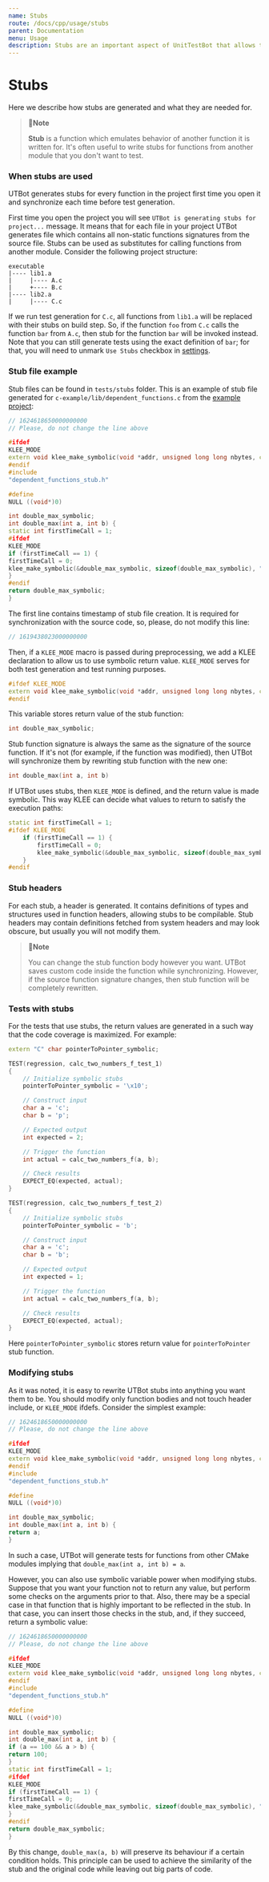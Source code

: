 ```yaml
---
name: Stubs
route: /docs/cpp/usage/stubs
parent: Documentation
menu: Usage
description: Stubs are an important aspect of UnitTestBot that allows to replace calls to some functions.
---
```


# Stubs

Here we describe how stubs are generated and what they are needed for.

> 📝**Note**
>
> **Stub** is a function which emulates behavior of another function it is written for.
> It's often useful to write stubs for functions from another module that you don't want to test.

### When stubs are used

UTBot generates stubs for every function in the project first time you open it and synchronize each time before test
generation.

First time you open the project you will see `UTBot is generating stubs for project...` message. It means that for each
file in your project UTBot generates file which contains all non-static functions signatures from the source file. Stubs
can be used as substitutes for calling functions from another module. Consider the following project structure:

```
executable
|---- lib1.a
|     |---- A.c
|     +---- B.c
|---- lib2.a
|     |---- C.c
```

If we run test generation for `C.c`, all functions from `lib1.a` will be replaced with their stubs on build step. So, if
the function `foo` from `C.c` calls the function `bar` from `A.c`, then stub for the function `bar` will be invoked
instead. Note that you can still generate tests using the exact definition of `bar`; for that, you will need to
unmark `Use Stubs` checkbox in [settings](vscode-extension-settings#use-stubs).

### Stub file example

Stub files can be found in `tests/stubs` folder. This is an example of stub file generated
for `c-example/lib/dependent_functions.c` from
the [example project](https://github.com/UnitTestBot/UTBotCpp/tree/main/integration-tests/c-example):

```cpp
// 1624618650000000000
// Please, do not change the line above

#ifdef
KLEE_MODE
extern void klee_make_symbolic(void *addr, unsigned long long nbytes, const char *name);
#endif
#include
"dependent_functions_stub.h"

#define
NULL ((void*)0)

int double_max_symbolic;
int double_max(int a, int b) {
static int firstTimeCall = 1;
#ifdef
KLEE_MODE
if (firstTimeCall == 1) {
firstTimeCall = 0;
klee_make_symbolic(&double_max_symbolic, sizeof(double_max_symbolic), "double_max_symbolic");
}
#endif
return double_max_symbolic;
}

```

The first line contains timestamp of stub file creation. It is required for synchronization with the source code, so,
please, do not modify this line:

```cpp
// 1619438023000000000
```

Then, if a `KLEE_MODE` macro is passed during preprocessing, we add a KLEE declaration to allow us to use symbolic
return value. `KLEE_MODE` serves for both test generation and test running purposes.

```cpp
#ifdef KLEE_MODE
extern void klee_make_symbolic(void *addr, unsigned long long nbytes, const char *name);
#endif
```

This variable stores return value of the stub function:

```cpp
int double_max_symbolic;
```

Stub function signature is always the same as the signature of the source function. If it's not (for example, if the
function was modified), then UTBot will synchronize them by rewriting stub function with the new one:

```cpp
int double_max(int a, int b)
```

If UTBot uses stubs, then `KLEE_MODE` is defined, and the return value is made symbolic. This way KLEE can decide what
values to return to satisfy the execution paths:

```cpp
static int firstTimeCall = 1;
#ifdef KLEE_MODE
    if (firstTimeCall == 1) {
        firstTimeCall = 0;
        klee_make_symbolic(&double_max_symbolic, sizeof(double_max_symbolic), "double_max_symbolic");
    }
#endif
```

### Stub headers

For each stub, a header is generated. It contains definitions of types and structures used in function headers, allowing
stubs to be compilable. Stub headers may contain definitions fetched from system headers and may look obscure, but
usually you will not modify them.

> 📝**Note**
>
> You can change the stub function body however you want. UTBot saves custom code inside the function while synchronizing. However, if the source function signature changes, then stub function will be completely rewritten.

### Tests with stubs

For the tests that use stubs, the return values are generated in a such way that the code coverage is maximized. For
example:

```cpp
extern "C" char pointerToPointer_symbolic;

TEST(regression, calc_two_numbers_f_test_1)
{
    // Initialize symbolic stubs
    pointerToPointer_symbolic = '\x10';

    // Construct input
    char a = 'c';
    char b = 'p';

    // Expected output
    int expected = 2;

    // Trigger the function
    int actual = calc_two_numbers_f(a, b);

    // Check results
    EXPECT_EQ(expected, actual);
}

TEST(regression, calc_two_numbers_f_test_2)
{
    // Initialize symbolic stubs
    pointerToPointer_symbolic = 'b';

    // Construct input
    char a = 'c';
    char b = 'b';

    // Expected output
    int expected = 1;

    // Trigger the function
    int actual = calc_two_numbers_f(a, b);

    // Check results
    EXPECT_EQ(expected, actual);
}
```

Here `pointerToPointer_symbolic` stores return value for `pointerToPointer` stub function.

### Modifying stubs

As it was noted, it is easy to rewrite UTBot stubs into anything you want them to be. You should modify only function
bodies and not touch header include, or `KLEE_MODE` ifdefs. Consider the simplest example:

```cpp
// 1624618650000000000
// Please, do not change the line above

#ifdef
KLEE_MODE
extern void klee_make_symbolic(void *addr, unsigned long long nbytes, const char *name);
#endif
#include
"dependent_functions_stub.h"

#define
NULL ((void*)0)

int double_max_symbolic;
int double_max(int a, int b) {
return a;
}
```

In such a case, UTBot will generate tests for functions from other CMake modules implying
that `double_max(int a, int b) = a`.

However, you can also use symbolic variable power when modifying stubs. Suppose that you want your function not to
return any value, but perform some checks on the arguments prior to that. Also, there may be a special case in that
function that is highly important to be reflected in the stub. In that case, you can insert those checks in the stub,
and, if they succeed, return a symbolic value:

```cpp
// 1624618650000000000
// Please, do not change the line above

#ifdef
KLEE_MODE
extern void klee_make_symbolic(void *addr, unsigned long long nbytes, const char *name);
#endif
#include
"dependent_functions_stub.h"

#define
NULL ((void*)0)

int double_max_symbolic;
int double_max(int a, int b) {
if (a == 100 && a > b) {
return 100;
}
static int firstTimeCall = 1;
#ifdef
KLEE_MODE
if (firstTimeCall == 1) {
firstTimeCall = 0;
klee_make_symbolic(&double_max_symbolic, sizeof(double_max_symbolic), "double_max_symbolic");
}
#endif
return double_max_symbolic;
}
```

By this change, `double_max(a, b)` will preserve its behaviour if a certain condition holds. This principle can be used
to achieve the similarity of the stub and the original code while leaving out big parts of code.